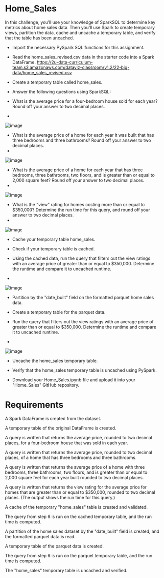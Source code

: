 # Home_Sales

In this challenge, you'll use your knowledge of SparkSQL to determine key metrics about home sales data. Then you'll use Spark to create temporary views, partition the data, cache and uncache a temporary table, and verify that the table has been uncached.

* Import the necessary PySpark SQL functions for this assignment.

* Read the home_sales_revised.csv data in the starter code into a Spark DataFrame.
https://2u-data-curriculum-team.s3.amazonaws.com/dataviz-classroom/v1.2/22-big-data/home_sales_revised.csv

* Create a temporary table called home_sales.

* Answer the following questions using SparkSQL:

* What is the average price for a four-bedroom house sold for each year? Round off your answer to two decimal places.
* 
![image](https://user-images.githubusercontent.com/12514249/230746448-95a35e08-9214-46cc-afc3-e8e5bd5b746f.png)

* What is the average price of a home for each year it was built that has three bedrooms and three bathrooms? Round off your answer to two decimal places.
* 
 ![image](https://user-images.githubusercontent.com/12514249/230746472-96078cf0-9a15-405c-8ca0-6cbff238ce4d.png)

* What is the average price of a home for each year that has three bedrooms, three bathrooms, two floors, and is greater than or equal to 2,000 square feet? Round off your answer to two decimal places.
* 
 ![image](https://user-images.githubusercontent.com/12514249/230746487-626540d5-d2a7-4837-8fff-2d63dce45108.png)

* What is the "view" rating for homes costing more than or equal to $350,000? Determine the run time for this query, and round off your answer to two decimal places.
* 
![image](https://user-images.githubusercontent.com/12514249/230746497-5e817b0f-51e0-4ad7-aa0d-b4fd2b2811a4.png)

* Cache your temporary table home_sales.

* Check if your temporary table is cached.

* Using the cached data, run the query that filters out the view ratings with an average price of greater than or equal to $350,000. Determine the runtime and compare it to uncached runtime.
* 
 ![image](https://user-images.githubusercontent.com/12514249/230746524-3cb2ec95-407c-4ca2-b94e-2f85192cee91.png)

* Partition by the "date_built" field on the formatted parquet home sales data.

* Create a temporary table for the parquet data.

* Run the query that filters out the view ratings with an average price of greater than or equal to $350,000. Determine the runtime and compare it to uncached runtime.
* 
 ![image](https://user-images.githubusercontent.com/12514249/230746558-2cf1068b-99bc-453c-ba75-7c107b2119f6.png)

* Uncache the home_sales temporary table.

* Verify that the home_sales temporary table is uncached using PySpark.

* Download your Home_Sales.ipynb file and upload it into your "Home_Sales" GitHub repository.


# Requirements
A Spark DataFrame is created from the dataset. 

A temporary table of the original DataFrame is created. 

A query is written that returns the average price, rounded to two decimal places, for a four-bedroom house that was sold in each year. 

A query is written that returns the average price, rounded to two decimal places, of a home that has three bedrooms and three bathrooms. 

A query is written that returns the average price of a home with three bedrooms, three bathrooms, two floors, and is greater than or equal to 2,000 square feet for each year built rounded to two decimal places. 

A query is written that returns the view rating for the average price for homes that are greater than or equal to $350,000, rounded to two decimal places. (The output shows the run time for this query.) 

A cache of the temporary "home_sales" table is created and validated. 

The query from step 6 is run on the cached temporary table, and the run time is computed. 

A partition of the home sales dataset by the "date_built" field is created, and the formatted parquet data is read. 

A temporary table of the parquet data is created. 

The query from step 6 is run on the parquet temporary table, and the run time is computed. 

The "home_sales" temporary table is uncached and verified. 

